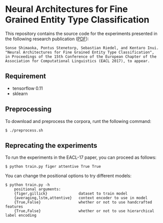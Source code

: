 Neural Architectures for Fine Grained Entity Type Classification
=============================

This repository contains the source code for the experiments presented in the following research publication ([PDF](https://arxiv.org/pdf/1606.01341v1.pdf)):

    Sonse Shimaoka, Pontus Stenetorp, Sebastian Riedel, and Kentaro Inui.
    "Neural Architectures for Fine Grained Entity Type Classification",
    in Proceedings of the 15th Conference of the European Chapter of the Association for Computational Linguistics (EACL 2017), to appear.

## Requirement

* tensorflow 0.11
* sklearn

## Preprocessing
To download and preprocess the corpora, runt the following command:

	$ ./preprocess.sh

## Reprecating the experiments

To run the experiments in the EACL-17 paper, you can proceed as follows:

    $ python train.py figer attentive True True

You can change the positional options to try different models:

	$ python train.py -h
		positional arguments:
  		{figer,gillick}              dataset to train model
  		{averaging,lstm,attentive}   context encoder to use in model
  		{True,False}                 whether or not to use handcrafted features
  		{True,False}                 whether or not to use hierarchical label encoding
